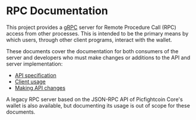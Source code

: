 # RPC Documentation

This project provides a [gRPC](http://www.grpc.io/) server for Remote Procedure
Call (RPC) access from other processes.  This is intended to be the primary
means by which users, through other client programs, interact with the wallet.

These documents cover the documentation for both consumers of the server and
developers who must make changes or additions to the API and server
implementation:

- [API specification](./api.md)
- [Client usage](./clientusage.md)
- [Making API changes](./serverchanges.md)

A legacy RPC server based on the JSON-RPC API of Picfightcoin Core's wallet is also
available, but documenting its usage is out of scope for these documents.
